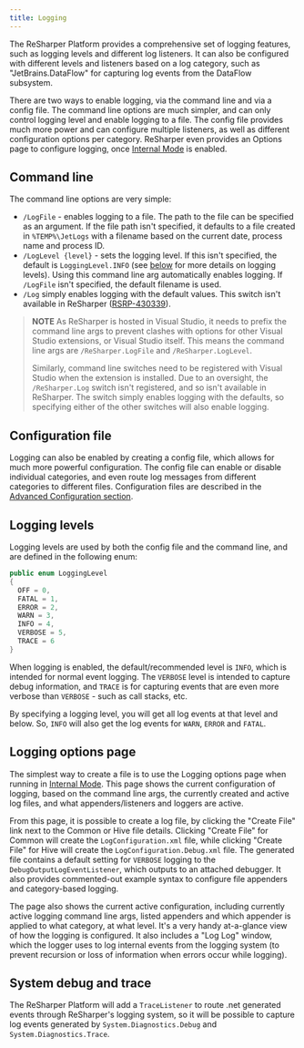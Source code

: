 ```yaml
---
title: Logging
---
```


The ReSharper Platform provides a comprehensive set of logging features, such as logging levels and different log listeners. It can also be configured with different levels and listeners based on a log category, such as "JetBrains.DataFlow" for capturing log events from the DataFlow subsystem.

There are two ways to enable logging, via the command line and via a config file. The command line options are much simpler, and can only control logging level and enable logging to a file. The config file provides much more power and can configure multiple listeners, as well as different configuration options per category. ReSharper even provides an Options page to configure logging, once [Internal Mode](/Extensions/InternalMode.md) is enabled.

## Command line

The command line options are very simple:

* `/LogFile` - enables logging to a file. The path to the file can be specified as an argument. If the file path isn't specified, it defaults to a file created in `%TEMP%\JetLogs` with a filename based on the current date, process name and process ID.
* `/LogLevel {level}` - sets the logging level. If this isn't specified, the default is `LoggingLevel.INFO` (see [below](#logging-levels) for more details on logging levels). Using this command line arg automatically enables logging. If `/LogFile` isn't specified, the default filename is used.
* `/Log` simply enables logging with the default values. This switch isn't available in ReSharper ([RSRP-430339](https://youtrack.jetbrains.com/issue/RSRP-430339)).

> **NOTE** As ReSharper is hosted in Visual Studio, it needs to prefix the command line args to prevent clashes with options for other Visual Studio extensions, or Visual Studio itself. This means the command line args are `/ReSharper.LogFile` and `/ReSharper.LogLevel`.
>
> Similarly, command line switches need to be registered with Visual Studio when the extension is installed. Due to an oversight, the `/ReSharper.Log` switch isn't registered, and so isn't available in ReSharper. The switch simply enables logging with the defaults, so specifying either of the other switches will also enable logging.

## Configuration file

Logging can also be enabled by creating a config file, which allows for much more powerful configuration. The config file can enable or disable individual categories, and even route log messages from different categories to different files. Configuration files are described in the [Advanced Configuration section](Logging/AdvancedConfiguration.md).

## Logging levels

Logging levels are used by both the config file and the command line, and are defined in the following enum: 

```csharp
public enum LoggingLevel
{
  OFF = 0,
  FATAL = 1,
  ERROR = 2,
  WARN = 3,
  INFO = 4,
  VERBOSE = 5,
  TRACE = 6
}
```

When logging is enabled, the default/recommended level is `INFO`, which is intended for normal event logging. The `VERBOSE` level is intended to capture debug information, and `TRACE` is for capturing events that are even more verbose than `VERBOSE` - such as call stacks, etc.

By specifying a logging level, you will get all log events at that level and below. So, `INFO` will also get the log events for `WARN`, `ERROR` and `FATAL`.

## Logging options page

The simplest way to create a file is to use the Logging options page when running in [Internal Mode](/Extensions/InternalMode.md). This page shows the current configuration of logging, based on the command line args, the currently created and active log files, and what appenders/listeners and loggers are active.

<!-- TODO: Add screenshot -->

From this page, it is possible to create a log file, by clicking the "Create File" link next to the Common or Hive file details. Clicking "Create File" for Common will create the `LogConfiguration.xml` file, while clicking "Create File" for Hive will create the `LogConfiguration.Debug.xml` file. The generated file contains a default setting for `VERBOSE` logging to the `DebugOutputLogEventListener`, which outputs to an attached debugger. It also provides commented-out example syntax to configure file appenders and category-based logging.

The page also shows the current active configuration, including currently active logging command line args, listed appenders and which appender is applied to what category, at what level. It's a very handy at-a-glance view of how the logging is configured. It also includes a "Log Log" window, which the logger uses to log internal events from the logging system (to prevent recursion or loss of information when errors occur while logging).

## System debug and trace

The ReSharper Platform will add a `TraceListener` to route .net generated events through ReSharper's logging system, so it will be possible to capture log events generated by `System.Diagnostics.Debug` and `System.Diagnostics.Trace`.
